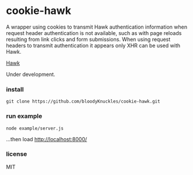 # cookie-hawk

A wrapper using cookies to transmit Hawk authentication information when request 
header authentication is not available, such as with page reloads resulting from 
link clicks and form submissions. When using request headers to transmit 
authentication it appears only XHR can be used with Hawk.

[Hawk](https://github.com/hueniverse/hawk)

Under development.

### install
```
git clone https://github.com/bloodyKnuckles/cookie-hawk.git
```

### run example
```
node example/server.js
```
...then load [http://localhost:8000/](http://localhost:8000/)

### license

MIT
